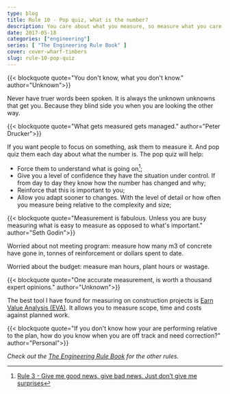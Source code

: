 ```yaml
---
type: blog
title: Rule 10 - Pop quiz, what is the number?
description: You care about what you measure, so measure what you care about.
date: 2017-05-18
categories: ["engineering"]
series: [ "The Engineering Rule Book" ]
cover: cover-wharf-timbers
slug: rule-10-pop-quiz
---
```


{{< blockquote quote="You don't know, what you don't know." author="Unknown">}}

Never have truer words been spoken. It is always the unknown unknowns that get you. Because they blind side you when you are looking the other way.

{{< blockquote quote="What gets measured gets managed." author="Peter Drucker">}}

If you want people to focus on something, ask them to measure it. And pop quiz them each day about what the number is. The pop quiz will help:

* Force them to understand what is going on[^rule3];
* Give you a level of confidence they have the situation under control. If from day to day they know how the number has changed and why;
* Reinforce that this is important to you;
* Allow you adapt sooner to changes. With the level of detail or how often you measure being relative to the complexity and size;

{{< blockquote quote="Measurement is fabulous. Unless you are busy measuring what is easy to measure as opposed to what's important." author="Seth Godin">}}

Worried about not meeting program: measure how many m3 of concrete have gone in, tonnes of reinforcement or dollars spent to date.

Worried about the budget: measure man hours, plant hours or wastage.

{{< blockquote quote="One accurate measurement, is worth a thousand expert opinions." author="Unknown">}}

The best tool I have found for measuring on construction projects is [Earn Value Analysis (EVA)](https://en.wikipedia.org/wiki/Earned_value_management). It allows you to measure scope, time and costs against planned work.

{{< blockquote quote="If you don't know how your are performing relative to the plan, how do you know when you are off track and need correction?" author="Personal">}}

_Check out the [The Engineering Rule Book](/series/the-engineering-rule-book) for the other rules._

[^rule3]: [Rule 3 - Give me good news, give bad news. Just don’t give me surprises](/blog/rule-3-dont-give-me-surprises)
